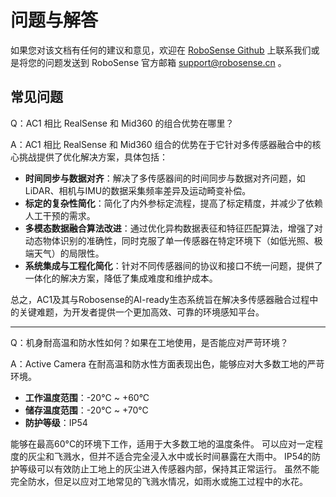 # 问题与解答

如果您对该文档有任何的建议和意见，欢迎在 [RoboSense Github](https://github.com/RoboSense-Robotics) 上联系我们或是将您的问题发送到 RoboSense 官方邮箱 <support@robosense.cn> 。


## 常见问题

Q：AC1 相比 RealSense 和 Mid360 的组合优势在哪里？

A：AC1 相比 RealSense 和 Mid360 组合的优势在于它针对多传感器融合中的核心挑战提供了优化解决方案，具体包括：
- **时间同步与数据对齐**：解决了多传感器间的时间同步与数据对齐问题，如LiDAR、相机与IMU的数据采集频率差异及运动畸变补偿。
- **标定的复杂性简化**：简化了内外参标定流程，提高了标定精度，并减少了依赖人工干预的需求。
- **多模态数据融合算法改进**：通过优化异构数据表征和特征匹配算法，增强了对动态物体识别的准确性，同时克服了单一传感器在特定环境下（如低光照、极端天气）的局限性。
- **系统集成与工程化简化**：针对不同传感器间的协议和接口不统一问题，提供了一体化的解决方案，降低了集成难度和维护成本。

总之，AC1及其与Robosense的AI-ready生态系统旨在解决多传感器融合过程中的关键难题，为开发者提供一个更加高效、可靠的环境感知平台。

<hr>

Q：机身耐高温和防水性如何？如果在工地使用，是否能应对严苛环境？

A：Active Camera 在耐高温和防水性方面表现出色，能够应对大多数工地的严苛环境。
- **工作温度范围**：-20°C ~ +60°C
- **储存温度范围**：-20°C ~ +70°C
- **防护等级**：IP54

能够在最高60°C的环境下工作，适用于大多数工地的温度条件。
可以应对一定程度的灰尘和飞溅水，但并不适合完全浸入水中或长时间暴露在大雨中。
IP54的防护等级可以有效防止工地上的灰尘进入传感器内部，保持其正常运行。
虽然不能完全防水，但足以应对工地常见的飞溅水情况，如雨水或施工过程中的水花。
